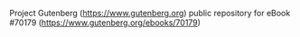 Project Gutenberg (https://www.gutenberg.org) public repository for
eBook #70179 (https://www.gutenberg.org/ebooks/70179)
